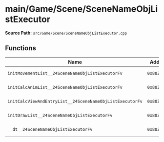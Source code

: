 # main/Game/Scene/SceneNameObjListExecutor

**Source Path:** `src/Game/Scene/SceneNameObjListExecutor.cpp`

## Functions

| Name | Address | Match % |
|------|---------|---------|
| `initMovementList__24SceneNameObjListExecutorFv` | `0x80346348` | :white_check_mark: (100.0%) |
| `initCalcAnimList__24SceneNameObjListExecutorFv` | `0x803463BC` | :white_check_mark: (100.0%) |
| `initCalcViewAndEntryList__24SceneNameObjListExecutorFv` | `0x80346430` | :white_check_mark: (100.0%) |
| `initDrawList__24SceneNameObjListExecutorFv` | `0x80346480` | :white_check_mark: (100.0%) |
| `__dt__24SceneNameObjListExecutorFv` | `0x803464F4` | :white_check_mark: (100.0%) |